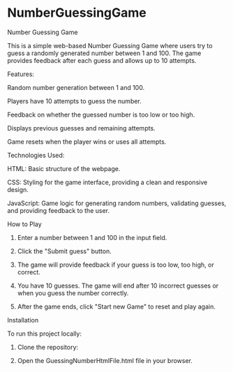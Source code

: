 # NumberGuessingGame
Number Guessing Game

This is a simple web-based Number Guessing Game where users try to guess a randomly generated number between 1 and 100. The game provides feedback after each guess and allows up to 10 attempts.

Features:

Random number generation between 1 and 100.

Players have 10 attempts to guess the number.

Feedback on whether the guessed number is too low or too high.

Displays previous guesses and remaining attempts.

Game resets when the player wins or uses all attempts.


Technologies Used:

HTML: Basic structure of the webpage.

CSS: Styling for the game interface, providing a clean and responsive design.

JavaScript: Game logic for generating random numbers, validating guesses, and providing feedback to the user.


How to Play

1. Enter a number between 1 and 100 in the input field.


2. Click the "Submit guess" button.


3. The game will provide feedback if your guess is too low, too high, or correct.


4. You have 10 guesses. The game will end after 10 incorrect guesses or when you guess the number correctly.


5. After the game ends, click "Start new Game" to reset and play again.



Installation

To run this project locally:

1. Clone the repository:

2. Open the GuessingNumberHtmlFile.html file in your browser.
